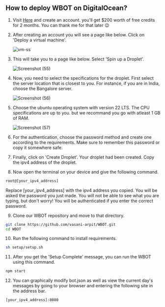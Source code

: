 ## How to deploy WBOT on DigitalOcean?
1. Visit [Here](https://m.do.co/c/dd173aa6d77d) and create an account. you'll get $200 worth of free credits for 2 months. You can thank me for that later 😉

2. After creating an account you will see a page like below. Click on 'Deploy a virtual machine'.
   
   ![vm-ss](https://github.com/Kashvigandhi/WBOT/assets/114830226/fa150601-5335-4752-82a9-f720379eb7f9)

3. This will take you to a page like below. Select 'Spin up a Droplet'.
   
   ![Screenshot (55)](https://github.com/Kashvigandhi/WBOT/assets/114830226/2d66dbe4-c7a9-401f-9691-5e61f1ad3b3e)

4. Now, you need to select the specifications for the droplet. First select the server location that is closest to you. For instance, if you are in India, choose the Bangalore server.
   
   ![Screenshot (56)](https://github.com/Kashvigandhi/WBOT/assets/114830226/63266c24-c0f1-4180-a71e-3e6d7ee111ce)

5. Choose the ubuntu operating system with version 22 LTS. The CPU specifications are up to you. but we recommand you go with atleast 1 GB of RAM. 

   ![Screenshot (57)](https://github.com/Kashvigandhi/WBOT/assets/114830226/a4cdf1c7-e81e-48bf-836e-19e4fb3db2b6)

6. For the authentication, choose the password method and create one according to the requirements. Make sure to remember this password or copy it somewhere safe.
   
7. Finally, click on 'Create Droplet'. Your droplet had been created. Copy the ipv4 address of the droplet.
  
8. Now open the terminal on your device and give the following command.
   
```bash 
root@[your_ipv4_address]
```
Replace [your_ipv4_address] with the ipv4 address you copied. You will be asked the password you just made. You will not be able to see what you are typing, but don't worry! You will be authenticated if you enter the correct password.

9. Clone our WBOT repository and move to that directory.
   
```bash 
git clone https://github.com/vasani-arpit/WBOT.git
cd WBOT
```

10. Run the following command to install requirements.
       
```bash 
sh setup/setup.sh
```
11. After you get the 'Setup Complete' message, you can run the WBOT using this command.
       
```bash 
npm start
```
12. You can graphically modify bot.json as well as view the current day's messages by going to your browser and entering the following site in the address bar.
       
```bash 
[your_ipv4_address]:8080
```
